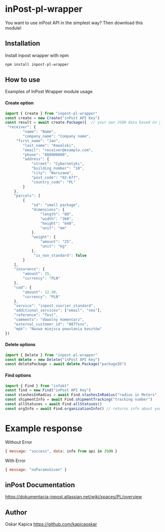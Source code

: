 # inPost-pl-wrapper

You want to use inPost API in the simplest way? Then download this module!

## Installation

Install inpost wrapper with npm

```bash
npm install inpost-pl-wrapper
```

## How to use

Examples of InPost Wrapper module usage

#### Create option

```js
import { Create } from "inpost-pl-wrapper"
const create = new Create("inPost API Key")
const result = await create.Package({  // your own JSON data based on your preferences if you want more examples go to inPost API Docs and see on your own what you can add here
 "receiver": {
        "name": "Name",
        "company_name": "Company name",
     "first_name": "Jan",
        "last_name": "Kowalski",  
        "email": "receiver@example.com",
        "phone": "888000000",
        "address": {
            "street": "Cybernetyki",
            "building_number": "10",
            "city": "Warszawa",
            "post_code": "02-677",
            "country_code": "PL"
        }
    },
    "parcels": [
        {
            "id": "small package",
            "dimensions": {
                "length": "80",
                "width": "360",
                "height": "640",
                "unit": "mm"
            },
            "weight": {
                "amount": "25",
                "unit": "kg"
            },
             "is_non_standard": false
        }
    ],
    "insurance": {
        "amount": 25,
        "currency": "PLN"
    },
    "cod": {
        "amount": 12.50,
        "currency": "PLN"
    },
    "service": "inpost_courier_standard",
    "additional_services": ["email", "sms"],
    "reference": "Test",
    "comments": "dowolny komentarz",
    "external_customer_id": "8877xxx",
    "mpk": "Nazwa miejsca powstania kosztów"
})
```

#### Delete options

```js
import { Delete } from "inpost-pl-wrapper"
const delete = new Delete("inPost API Key")
const deletePackage = await delete.Package("packageID")
```

#### Find options

```js
import { Find } from "infakt"
const find = new Find("inPost API Key")
const stashesInRadius = await Find.stashesInRadius("radius in Meters" , "postalcode in format like 00-001")
const shipmentInfo = await Find.shipmentTracking("tracking number") 
const allStatuses = await Find.allStatuses()
const orgInfo = await Find.organizationInfo() // returns info about your organization signed to token
```



# Example response

Without Error

```js
{ message: "success", data: info from api in JSON }
```

With Error

```js
{ message: "noParamsGiven" }
```

## inPost Documentation
https://dokumentacja-inpost.atlassian.net/wiki/spaces/PL/overview


## Author
Oskar Kapica https://github.com/kapicaoskar

